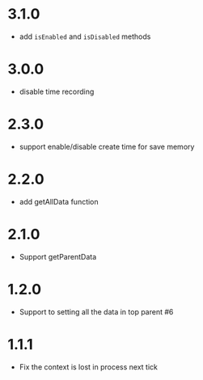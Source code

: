 # 3.1.0

* add `isEnabled` and `isDisabled` methods

# 3.0.0

* disable time recording

# 2.3.0

* support enable/disable create time for save memory 

# 2.2.0

* add getAllData function

# 2.1.0

* Support getParentData

# 1.2.0

* Support to setting all the data in top parent #6 

# 1.1.1

* Fix the context is lost in process next tick
